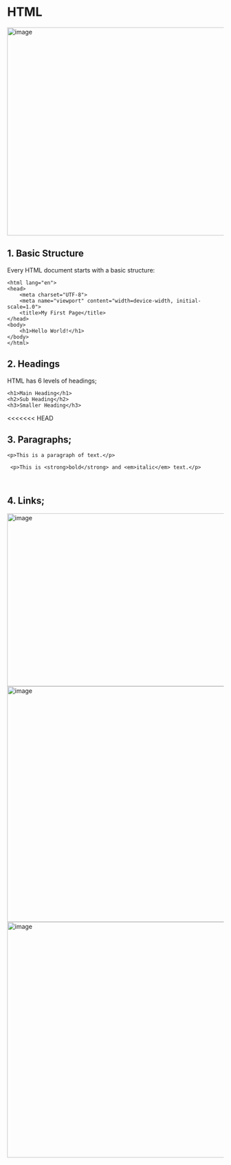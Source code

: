 # HTML
<img width="948" height="484" alt="image" src="https://github.com/user-attachments/assets/f9c1874f-2754-46f2-a834-b89d7f0f065e" />
<h2>1. Basic Structure</h2>

Every HTML document starts with a basic structure:
```<!DOCTYPE html>
<html lang="en">
<head>
    <meta charset="UTF-8">
    <meta name="viewport" content="width=device-width, initial-scale=1.0">
    <title>My First Page</title>
</head>
<body>
    <h1>Hello World!</h1>
</body>
</html>
```
<h2>2. Headings</h2>

HTML has 6 levels of headings;
```
<h1>Main Heading</h1>
<h2>Sub Heading</h2>
<h3>Smaller Heading</h3>
```
<<<<<<< HEAD
<h2>3. Paragraphs;</h2>

``````
<p>This is a paragraph of text.</p>
 
 <p>This is <strong>bold</strong> and <em>italic</em> text.</p>



``````
<h2>4. Links;</h2>
<img width="949" height="402" alt="image" src="https://github.com/user-attachments/assets/81f97027-a047-4847-ac2c-755f0b01099b" />
<img width="975" height="548" alt="image" src="https://github.com/user-attachments/assets/95e087af-f404-47f3-8f4e-b4ac6a777d86" />
<img width="975" height="548" alt="image" src="https://github.com/user-attachments/assets/abffeeb0-673b-4beb-a9a2-f8cfeeea94e1" />



